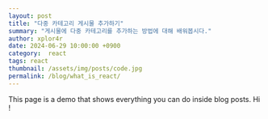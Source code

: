 ```yaml
---
layout: post
title: "다중 카테고리 게시물 추가하기"
summary: "게시물에 다중 카테고리를 추가하는 방법에 대해 배워봅시다."
author: xplor4r
date: 2024-06-29 10:00:00 +0900
category:  react
tags: react
thumbnail: /assets/img/posts/code.jpg
permalink: /blog/what_is_react/
---
```



This page is a demo that shows everything you can do inside blog posts. Hi !
